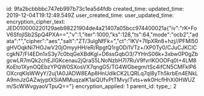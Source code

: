 id: 9fa2bcbbbbc747eb997b73c1ea5d4fdb
created_time: 
updated_time: 2019-12-04T19:12:49.549Z
user_created_time: 
user_updated_time: 
encryption_cipher_text: JED010000220129aeb98221904de4a21407a05bcc974400021a{"iv":"rK+FoV6SfojISb2SpQ4PXA==","v":1,"iter":1000,"ks":128,"ts":64,"mode":"ocb2","adata":"","cipher":"aes","salt":"ZT/3ulgNfFk=","ct":"lKV+7llpXRn8+hzj//PFMl50gHVOqkNi7HOJwV20jOmyyHH/eR/RpgtQ1rgODi1VTz+/XP0Ty0/CJuCJKCICcgkN7/FI4EDn1xS3y7c0bqGeXBdKgl+D6ssGqbO3/7YHnS06k+3xbw0P0gZbgcwLR7mQk2chEJlGKcenau2jQraS5LNoNzbH7I7RuV9fvrIKOOOFq0I+4LM8KoEto1XynOQEbzYPQW0SXosVX7qngG5/TG4WGbegm/tSc4ifCN5CMFklP6OXcrqKlsWWyY/2uj1A0JADW8EAp8HnUdlkCK2LQRLq7ql8yTh5krbEn4ENkLA9nnJzGAZwjyptXSiAMMuqzalK1aiQUfvPtTMvy/Tvts+wk0HcfHhXi0HWUZm/ScWWvgyaoVTpuQ=="}
encryption_applied: 1
parent_id: 
type_: 2